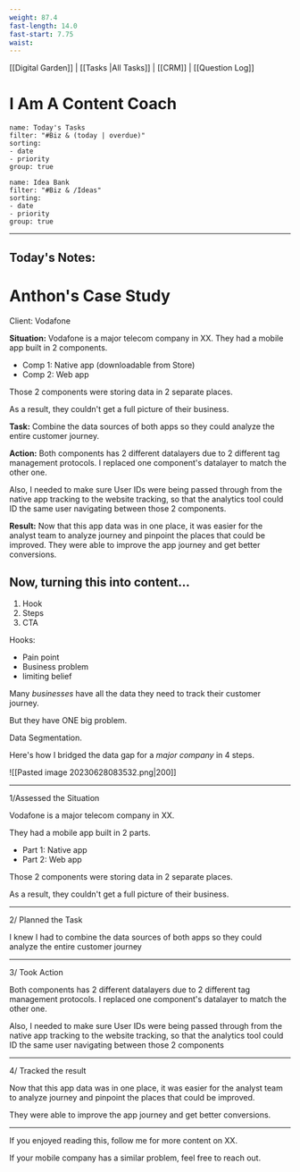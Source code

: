 ```yaml
---
weight: 87.4
fast-length: 14.0
fast-start: 7.75
waist:
---
```

[[Digital Garden]] | [[Tasks |All Tasks]] | [[CRM]] | [[Question Log]]

# I Am A Content Coach

```todoist
name: Today's Tasks
filter: "#Biz & (today | overdue)" 
sorting: 
- date 
- priority 
group: true 
```

```todoist
name: Idea Bank
filter: "#Biz & /Ideas" 
sorting: 
- date 
- priority
group: true 
```
---
## Today's Notes:

# Anthon's Case Study

Client: Vodafone

**Situation:** Vodafone is a major telecom company in XX. They had a mobile app built in 2 components. 

- Comp 1: Native app (downloadable from Store) 
- Comp 2: Web app

Those 2 components were storing data in 2 separate places.

As a result, they couldn't get a full picture of their business.

**Task:** Combine the data sources of both apps so they could analyze the entire customer journey.

**Action:** Both components has 2 different datalayers due to 2 different tag management protocols. I replaced one component's datalayer to match the other one.

Also, I needed to make sure User IDs were being passed through from the native app tracking to the website tracking, so that the analytics tool could ID the same user navigating between those 2 components.

**Result:** Now that this app data was in one place, it was easier for the analyst team to analyze journey and pinpoint the places that could be improved. They were able to improve the app journey and get better conversions.

## Now, turning this into content...

1. Hook
2. Steps
3. CTA

Hooks:
- Pain point
- Business problem
- limiting belief



Many *businesses* have all the data they need to track their customer journey.

But they have ONE big problem.

Data Segmentation.

Here's how I bridged the data gap for a *major company* in 4 steps.

![[Pasted image 20230628083532.png|200]]

---

1/Assessed the Situation

Vodafone is a major telecom company in XX. 

They had a mobile app built in 2 parts. 

- Part 1: Native app
- Part 2: Web app

Those 2 components were storing data in 2 separate places.

As a result, they couldn't get a full picture of their business.

---

2/ Planned the Task

I knew I had to combine the data sources of both apps so they could analyze the entire customer journey

---

3/ Took Action

Both components has 2 different datalayers due to 2 different tag management protocols. I replaced one component's datalayer to match the other one.

Also, I needed to make sure User IDs were being passed through from the native app tracking to the website tracking, so that the analytics tool could ID the same user navigating between those 2 components

---

4/ Tracked the result

Now that this app data was in one place, it was easier for the analyst team to analyze journey and pinpoint the places that could be improved. 

They were able to improve the app journey and get better conversions.

---

If you enjoyed reading this, follow me for more content on XX.

If your mobile company has a similar problem, feel free to reach out.